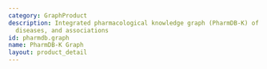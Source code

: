 ```yaml
---
category: GraphProduct
description: Integrated pharmacological knowledge graph (PharmDB-K) of drugs, targets,
  diseases, and associations
id: pharmdb.graph
name: PharmDB-K Graph
layout: product_detail
---
```

